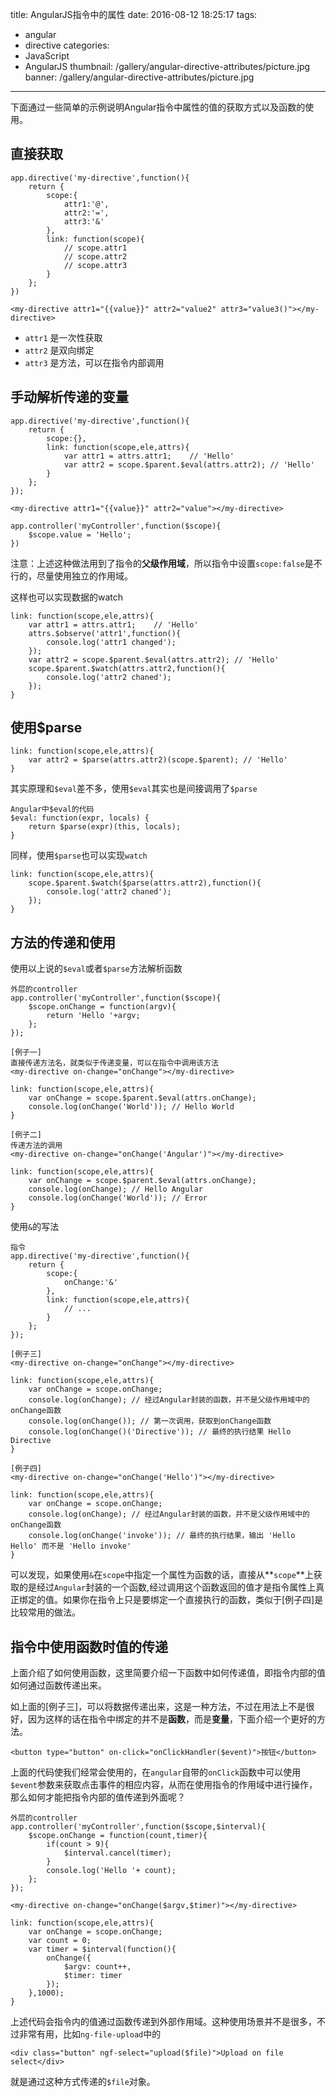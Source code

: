 title: AngularJS指令中的属性
date: 2016-08-12 18:25:17
tags:
- angular
- directive
categories:
- JavaScript
- AngularJS
thumbnail: /gallery/angular-directive-attributes/picture.jpg
banner: /gallery/angular-directive-attributes/picture.jpg
---

下面通过一些简单的示例说明Angular指令中属性的值的获取方式以及函数的使用。

<!--more-->
## 直接获取

```
app.directive('my-directive',function(){
	return {
		scope:{
			attr1:'@',
			attr2:'=',
			attr3:'&'
		},
		link: function(scope){
			// scope.attr1
			// scope.attr2
			// scope.attr3
		}
	};
})

<my-directive attr1="{{value}}" attr2="value2" attr3="value3()"></my-directive>
```

- `attr1` 是一次性获取
- `attr2` 是双向绑定
- `attr3` 是方法，可以在指令内部调用

## 手动解析传递的变量

```
app.directive('my-directive',function(){
	return {
		scope:{},
		link: function(scope,ele,attrs){
			var attr1 = attrs.attr1;    // 'Hello'
			var attr2 = scope.$parent.$eval(attrs.attr2); // 'Hello'
		}
	};
});

<my-directive attr1="{{value}}" attr2="value"></my-directive>

app.controller('myController',function($scope){
	$scope.value = 'Hello';
})
```
注意：上述这种做法用到了指令的**父级作用域**，所以指令中设置`scope:false`是不行的，尽量使用独立的作用域。

这样也可以实现数据的watch

```
link: function(scope,ele,attrs){
	var attr1 = attrs.attr1;    // 'Hello'
	attrs.$observe('attr1',function(){
		console.log('attr1 changed');
	});
	var attr2 = scope.$parent.$eval(attrs.attr2); // 'Hello'
	scope.$parent.$watch(attrs.attr2,function(){
		console.log('attr2 chaned');
	});
}
```

## 使用$parse

```
link: function(scope,ele,attrs){
	var attr2 = $parse(attrs.attr2)(scope.$parent); // 'Hello'
}
```
其实原理和`$eval`差不多，使用`$eval`其实也是间接调用了`$parse`

```
Angular中$eval的代码
$eval: function(expr, locals) {
	return $parse(expr)(this, locals);
}
```
同样，使用`$parse`也可以实现`watch`

```
link: function(scope,ele,attrs){
	scope.$parent.$watch($parse(attrs.attr2),function(){
		console.log('attr2 chaned');
	});
}
```

## 方法的传递和使用

使用以上说的`$eval`或者`$parse`方法解析函数

```
外层的controller
app.controller('myController',function($scope){
	$scope.onChange = function(argv){
		return 'Hello '+argv;
	};
});
```

```
[例子一]
直接传递方法名，就类似于传递变量，可以在指令中调用该方法
<my-directive on-change="onChange"></my-directive>

link: function(scope,ele,attrs){
	var onChange = scope.$parent.$eval(attrs.onChange);
	console.log(onChange('World')); // Hello World
}
```

```
[例子二]
传递方法的调用
<my-directive on-change="onChange('Angular')"></my-directive>

link: function(scope,ele,attrs){
	var onChange = scope.$parent.$eval(attrs.onChange);
	console.log(onChange); // Hello Angular
	console.log(onChange('World')); // Error
}
```
使用`&`的写法

```
指令
app.directive('my-directive',function(){
	return {
		scope:{
			onChange:'&'
		},
		link: function(scope,ele,attrs){
			// ...
		}
	};
});
```

```
[例子三]
<my-directive on-change="onChange"></my-directive>

link: function(scope,ele,attrs){
	var onChange = scope.onChange;
	console.log(onChange); // 经过Angular封装的函数，并不是父级作用域中的onChange函数
	console.log(onChange()); // 第一次调用，获取到onChange函数
	console.log(onChange()('Directive')); // 最终的执行结果 Hello Directive
}
```

```
[例子四]
<my-directive on-change="onChange('Hello')"></my-directive>

link: function(scope,ele,attrs){
	var onChange = scope.onChange;
	console.log(onChange); // 经过Angular封装的函数，并不是父级作用域中的onChange函数
	console.log(onChange('invoke')); // 最终的执行结果，输出 'Hello Hello' 而不是 'Hello invoke'
}
```
可以发现，如果使用`&`在`scope`中指定一个属性为函数的话，直接从**`scope`**上获取的是经过`Angular`封装的一个函数,经过调用这个函数返回的值才是指令属性上真正绑定的值。如果你在指令上只是要绑定一个直接执行的函数，类似于[例子四]是比较常用的做法。

## 指令中使用函数时值的传递

上面介绍了如何使用函数，这里简要介绍一下函数中如何传递值，即指令内部的值如何通过函数传递出来。

如上面的[例子三]，可以将数据传递出来，这是一种方法，不过在用法上不是很好，因为这样的话在指令中绑定的并不是**函数**，而是**变量**，下面介绍一个更好的方法。

```
<button type="button" on-click="onClickHandler($event)">按钮</button>
```
上面的代码使我们经常会使用的，在`angular`自带的`onClick`函数中可以使用`$event`参数来获取点击事件的相应内容，从而在使用指令的作用域中进行操作，那么如何才能把指令内部的值传递到外面呢？

```
外层的controller
app.controller('myController',function($scope,$interval){
	$scope.onChange = function(count,timer){
		if(count > 9){
			$interval.cancel(timer);
		}
		console.log('Hello '+ count);
	};
});
```

```
<my-directive on-change="onChange($argv,$timer)"></my-directive>

link: function(scope,ele,attrs){
	var onChange = scope.onChange;
	var count = 0;
	var timer = $interval(function(){
		onChange({
			$argv: count++,
			$timer: timer
		});
	},1000);
}
```
上述代码会指令内的值通过函数传递到外部作用域。这种使用场景并不是很多，不过非常有用，比如`ng-file-upload`中的

```
<div class="button" ngf-select="upload($file)">Upload on file select</div>
```
就是通过这种方式传递的`$file`对象。